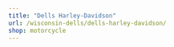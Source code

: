 ```yaml
---
title: "Dells Harley-Davidson"
url: /wisconsin-dells/dells-harley-davidson/
shop: motorcycle
---
```

